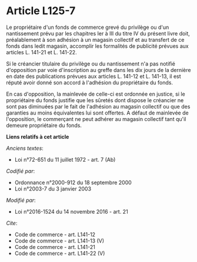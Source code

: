 # Article L125-7

Le propriétaire d'un fonds de commerce grevé du privilège ou d'un nantissement prévu par les chapitres Ier à III du titre IV
du présent livre doit, préalablement à son adhésion à un magasin collectif et au transfert de ce fonds dans ledit magasin,
accomplir les formalités de publicité prévues aux articles L. 141-21 et L. 141-22. 

Si le créancier titulaire du privilège ou du nantissement n'a pas notifié d'opposition par voie d'inscription au greffe dans
les dix jours de la dernière en date des publications prévues aux articles L. 141-12 et L. 141-13, il est réputé avoir donné
son accord à l'adhésion du propriétaire du fonds. 

En cas d'opposition, la mainlevée de celle-ci est ordonnée en justice, si le propriétaire du fonds justifie que les sûretés
dont dispose le créancier ne sont pas diminuées par le fait de l'adhésion au magasin collectif ou que des garanties au moins
équivalentes lui sont offertes. A défaut de mainlevée de l'opposition, le commerçant ne peut adhérer au magasin collectif
tant qu'il demeure propriétaire du fonds.

**Liens relatifs à cet article**

_Anciens textes_:

  - Loi n°72-651 du 11 juillet 1972 - art. 7 (Ab)

_Codifié par_:

  - Ordonnance n°2000-912 du 18 septembre 2000
  - Loi n°2003-7 du 3 janvier 2003

_Modifié par_:

  - Loi n°2016-1524 du 14 novembre 2016 - art. 21

_Cite_:

  - Code de commerce - art. L141-12
  - Code de commerce - art. L141-13 (V)
  - Code de commerce - art. L141-21
  - Code de commerce - art. L141-22 (V)
